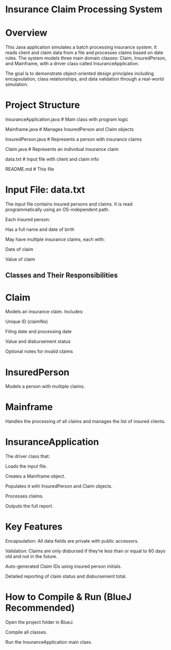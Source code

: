 # Insurance Claim Processing System

# Overview
This Java application simulates a batch processing insurance system. It reads client and claim data from a file and processes claims based on date rules. The system models three main domain classes: Claim, InsuredPerson, and Mainframe, with a driver class called InsuranceApplication.

The goal is to demonstrate object-oriented design principles including encapsulation, class relationships, and data validation through a real-world simulation.

# Project Structure
InsuranceApplication.java     # Main class with program logic

Mainframe.java                # Manages InsuredPerson and Claim objects

InsuredPerson.java            # Represents a person with insurance claims

Claim.java                    # Represents an individual insurance claim

data.txt                      # Input file with client and claim info

README.md                     # This file

# Input File: data.txt
The input file contains insured persons and claims. It is read programmatically using an OS-independent path.

Each insured person:

Has a full name and date of birth

May have multiple insurance claims, each with:

Date of claim

Value of claim

## Classes and Their Responsibilities
# Claim
Models an insurance claim. Includes:

Unique ID (claimNo)

Filing date and processing date

Value and disbursement status

Optional notes for invalid claims

# InsuredPerson
Models a person with multiple claims.

# Mainframe
Handles the processing of all claims and manages the list of insured clients.

# InsuranceApplication
The driver class that:

Loads the input file.

Creates a Mainframe object.

Populates it with InsuredPerson and Claim objects.

Processes claims.

Outputs the full report.

# Key Features
Encapsulation: All data fields are private with public accessors.

Validation: Claims are only disbursed if they’re less than or equal to 60 days old and not in the future.

Auto-generated Claim IDs using insured person initials.

Detailed reporting of claim status and disbursement total.

# How to Compile & Run (BlueJ Recommended)
Open the project folder in BlueJ.

Compile all classes.

Run the InsuranceApplication main class.


